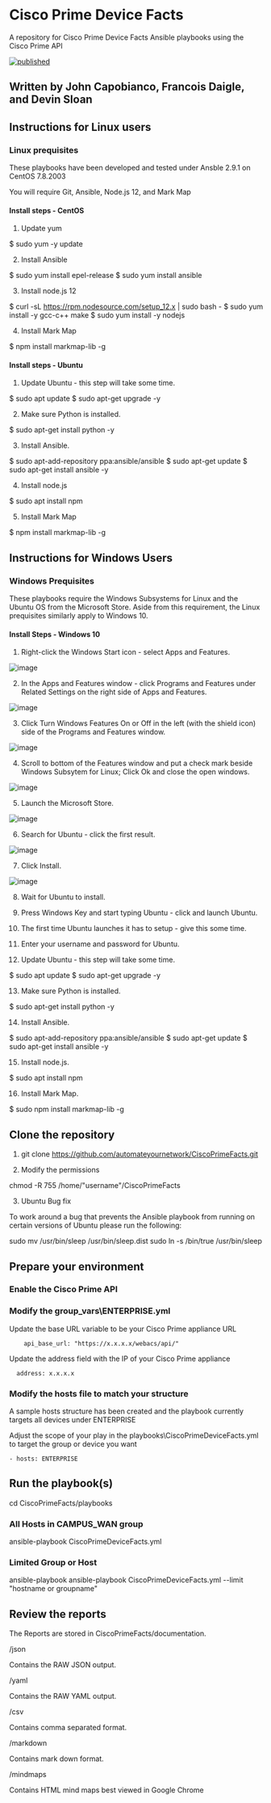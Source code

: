 # Cisco Prime Device Facts

A repository for Cisco Prime Device Facts Ansible playbooks using the Cisco Prime API

[![published](https://static.production.devnetcloud.com/codeexchange/assets/images/devnet-published.svg)](https://developer.cisco.com/codeexchange/github/repo/automateyournetwork/CiscoPrimeFacts)

## Written by John Capobianco, Francois Daigle, and Devin Sloan

## Instructions for Linux users

### Linux prequisites

These playbooks have been developed and tested under Ansble 2.9.1 on CentOS 7.8.2003

You will require Git, Ansible, Node.js 12, and Mark Map

#### Install steps - CentOS

1. Update yum

$ sudo yum -y update

2. Install Ansible

$ sudo yum install epel-release
$ sudo yum install ansible

3. Install node.js 12

$ curl -sL https://rpm.nodesource.com/setup_12.x | sudo bash -
$ sudo yum install -y gcc-c++ make
$ sudo yum install -y nodejs

4. Install Mark Map

$ npm install markmap-lib -g

#### Install steps - Ubuntu

1. Update Ubuntu - this step will take some time. 

$ sudo apt update
$ sudo apt-get upgrade -y

2. Make sure Python is installed.

$ sudo apt-get install python -y

3. Install Ansible.

$ sudo apt-add-repository ppa:ansible/ansible
$ sudo apt-get update
$ sudo apt-get install ansible -y

4. Install node.js

$ sudo apt install npm

5. Install Mark Map 

$ npm install markmap-lib -g

## Instructions for Windows Users

### Windows Prequisites

These playbooks require the Windows Subsystems for Linux and the Ubuntu OS from the Microsoft Store.
Aside from this requirement, the Linux prequisites similarly apply to Windows 10.

#### Install Steps - Windows 10

1. Right-click the Windows Start icon - select Apps and Features.

![image](./images/appsfeatures.png)

2. In the Apps and Features window - click Programs and Features under Related Settings on the right side of Apps and Features.

![image](./images/programsfeatures.png)

3. Click Turn Windows Features On or Off in the left (with the shield icon) side of the Programs and Features window.

![image](./images/turnon.png)

4. Scroll to bottom of the Features window and put a check mark beside Windows Subsytem for Linux; Click Ok and close the open windows.

![image](./images/wsl.png)

5. Launch the Microsoft Store.

![image](./images/store.png)

6. Search for Ubuntu - click the first result.

![image](./images/ubuntusearch.png)

7. Click Install.

![image](./images/install.png)

8. Wait for Ubuntu to install.

9. Press Windows Key and start typing Ubuntu - click and launch Ubuntu.

10. The first time Ubuntu launches it has to setup - give this some time.

11. Enter your username and password for Ubuntu.

12. Update Ubuntu - this step will take some time.

$ sudo apt update
$ sudo apt-get upgrade -y

13. Make sure Python is installed.

$ sudo apt-get install python -y

14. Install Ansible.

$ sudo apt-add-repository ppa:ansible/ansible
$ sudo apt-get update
$ sudo apt-get install ansible -y

15. Install node.js.

$ sudo apt install npm

16. Install Mark Map.

$ sudo npm install markmap-lib -g

## Clone the repository

1. git clone https://github.com/automateyournetwork/CiscoPrimeFacts.git

2. Modify the permissions

chmod -R 755 /home/"username"/CiscoPrimeFacts

3. Ubuntu Bug fix

To work around a bug that prevents the Ansible playbook from running on certain versions of Ubuntu please run the following:

sudo mv /usr/bin/sleep /usr/bin/sleep.dist
sudo ln -s /bin/true /usr/bin/sleep

## Prepare your environment

### Enable the Cisco Prime API

### Modify the group_vars\ENTERPRISE.yml

Update the base URL variable to be your Cisco Prime appliance URL

        api_base_url: "https://x.x.x.x/webacs/api/"

Update the address field with the IP of your Cisco Prime appliance

      address: x.x.x.x

### Modify the hosts file to match your structure

A sample hosts structure has been created and the playbook currently targets all devices under ENTERPRISE

Adjust the scope of your play in the playbooks\CiscoPrimeDeviceFacts.yml to target the group or device you want

    - hosts: ENTERPRISE

## Run the playbook(s)

cd CiscoPrimeFacts/playbooks

### All Hosts in CAMPUS_WAN group

ansible-playbook CiscoPrimeDeviceFacts.yml

### Limited Group or Host

ansible-playbook ansible-playbook CiscoPrimeDeviceFacts.yml --limit "hostname or groupname"

## Review the reports

The Reports are stored in CiscoPrimeFacts/documentation.

/json

Contains the RAW JSON output.

/yaml

Contains the RAW YAML output.

/csv

Contains comma separated format.

/markdown

Contains mark down format.

/mindmaps

Contains HTML mind maps best viewed in Google Chrome
